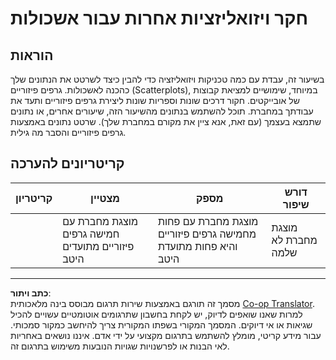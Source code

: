 <!--
CO_OP_TRANSLATOR_METADATA:
{
  "original_hash": "589fa015a5e7d9e67bd629f7d47b53de",
  "translation_date": "2025-09-05T19:15:59+00:00",
  "source_file": "5-Clustering/1-Visualize/assignment.md",
  "language_code": "he"
}
-->
# חקר ויזואליזציות אחרות עבור אשכולות

## הוראות

בשיעור זה, עבדת עם כמה טכניקות ויזואליזציה כדי להבין כיצד לשרטט את הנתונים שלך כהכנה לאשכולות. גרפים פיזוריים (Scatterplots), במיוחד, שימושיים למציאת קבוצות של אובייקטים. חקור דרכים שונות וספריות שונות ליצירת גרפים פיזוריים ותעד את עבודתך במחברת. תוכל להשתמש בנתונים מהשיעור הזה, שיעורים אחרים, או נתונים שתמצא בעצמך (עם זאת, אנא ציין את מקורם במחברת שלך). שרטט נתונים באמצעות גרפים פיזוריים והסבר מה גילית.

## קריטריונים להערכה

| קריטריון | מצטיין                                                      | מספק                                                                                 | דורש שיפור                   |
| -------- | ------------------------------------------------------------ | ------------------------------------------------------------------------------------ | ---------------------------- |
|          | מוצגת מחברת עם חמישה גרפים פיזוריים מתועדים היטב             | מוצגת מחברת עם פחות מחמישה גרפים פיזוריים והיא פחות מתועדת היטב                     | מוצגת מחברת לא שלמה          |

---

**כתב ויתור**:  
מסמך זה תורגם באמצעות שירות תרגום מבוסס בינה מלאכותית [Co-op Translator](https://github.com/Azure/co-op-translator). למרות שאנו שואפים לדיוק, יש לקחת בחשבון שתרגומים אוטומטיים עשויים להכיל שגיאות או אי דיוקים. המסמך המקורי בשפתו המקורית צריך להיחשב כמקור סמכותי. עבור מידע קריטי, מומלץ להשתמש בתרגום מקצועי על ידי אדם. איננו נושאים באחריות לאי הבנות או לפרשנויות שגויות הנובעות משימוש בתרגום זה.